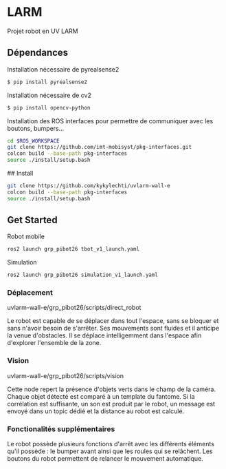 # LARM
Projet robot en UV LARM

## Dépendances

Installation nécessaire de pyrealsense2
```sh
$ pip install pyrealsense2
```
Installation nécessaire de cv2
```sh
$ pip install opencv-python
```
Installation des ROS interfaces pour permettre de communiquer avec les boutons, bumpers...
```sh
cd $ROS_WORKSPACE
git clone https://github.com/imt-mobisyst/pkg-interfaces.git
colcon build --base-path pkg-interfaces
source ./install/setup.bash
```

## Install
```sh
git clone https://github.com/kykylechti/uvlarm-wall-e
colcon build --base-path pkg-interfaces
source ./install/setup.bash
```

## Get Started
Robot mobile
```sh
ros2 launch grp_pibot26 tbot_v1_launch.yaml
```

Simulation
```sh
ros2 launch grp_pibot26 simulation_v1_launch.yaml
```

### Déplacement

uvlarm-wall-e/grp_pibot26/scripts/direct_robot

Le robot est capable de se déplacer dans tout l'espace, sans se bloquer et sans n'avoir besoin de s'arrêter.
Ses mouvements sont fluides et il anticipe la venue d'obstacles.
Il se déplace intelligemment dans l'espace afin d'explorer l'ensemble de la zone.

### Vision

uvlarm-wall-e/grp_pibot26/scripts/vision

Cette node repert la présence d'objets verts dans le champ de la caméra. Chaque objet détecté est comparé à un template du fantome. Si la corrélation est suffisante, un son est produit par le robot, un message est envoyé dans un topic dédié et la distance au robot est calculé.

### Fonctionalités supplémentaires 
Le robot possède plusieurs fonctions d'arrêt avec les différents éléments qu'il possède : le bumper avant ainsi que les roules qui se relâchent.
Les boutons du robot permettent de relancer le mouvement automatique.
